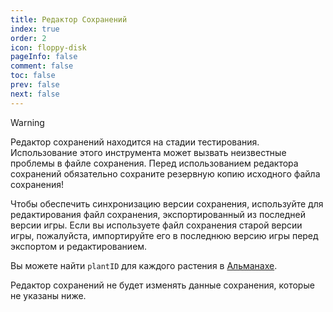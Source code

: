 ```yaml
---
title: Редактор Сохранений
index: true
order: 2
icon: floppy-disk
pageInfo: false
comment: false
toc: false
prev: false
next: false
---
```


<script setup>
    import Editor from '@source/components/save-editor/App.vue';
    import { provide } from 'vue';
    import { onMounted } from 'vue';
    provide("i18nLanguage",'ru');

    onMounted(() => {
        (window.adsbygoogle = window.adsbygoogle || []).push({});
    })
</script>

> [!warning]
> Редактор сохранений находится на стадии тестирования. Использование этого инструмента может вызвать неизвестные проблемы в файле сохранения. Перед использованием редактора сохранений обязательно сохраните резервную копию исходного файла сохранения!
>
> Чтобы обеспечить синхронизацию версии сохранения, используйте для редактирования файл сохранения, экспортированный из последней версии игры. Если вы используете файл сохранения старой версии игры, пожалуйста, импортируйте его в последнюю версию игры перед экспортом и редактированием.
>
> Вы можете найти `plantID` для каждого растения в [Альманахе](../almanac/).
>
> Редактор сохранений не будет изменять данные сохранения, которые не указаны ниже.

<ins class="adsbygoogle"
style="display:block"
data-ad-client="ca-pub-7637695321442015"
data-ad-slot="7113006248"
data-ad-format="auto"
data-full-width-responsive="true"> </ins>

<Editor />
